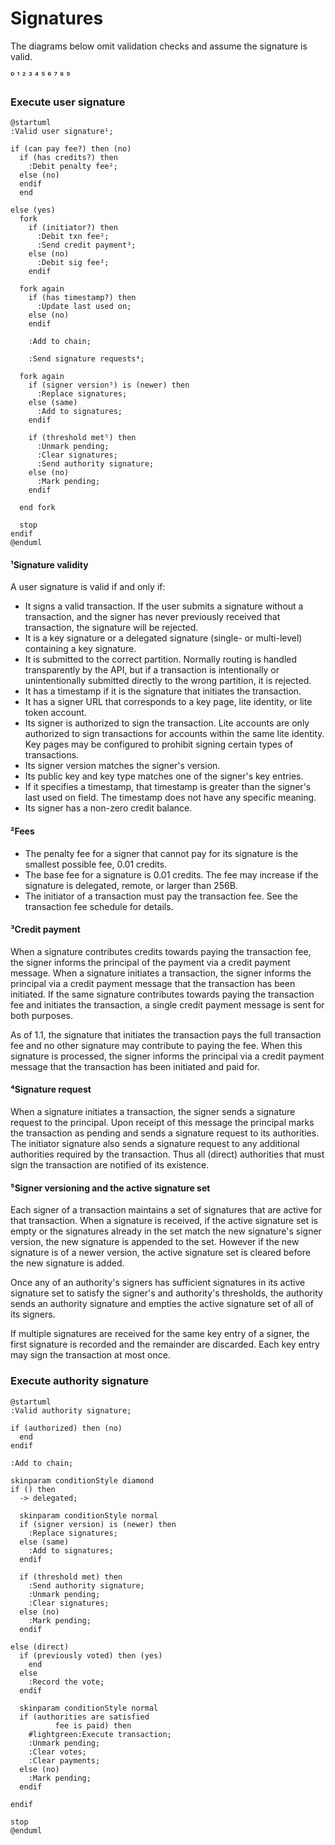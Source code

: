 # Signatures

The diagrams below omit validation checks and assume the signature is valid.

⁰ ¹ ² ³ ⁴ ⁵ ⁶ ⁷ ⁸ ⁹

### Execute user signature

```plantuml
@startuml
:Valid user signature¹;

if (can pay fee?) then (no)
  if (has credits?) then
    :Debit penalty fee²;
  else (no)
  endif
  end

else (yes)
  fork
    if (initiator?) then
      :Debit txn fee²;
      :Send credit payment³;
    else (no)
      :Debit sig fee²;
    endif

  fork again
    if (has timestamp?) then
      :Update last used on;
    else (no)
    endif

    :Add to chain;

    :Send signature requests⁴;

  fork again
    if (signer version⁵) is (newer) then
      :Replace signatures;
    else (same)
      :Add to signatures;
    endif

    if (threshold met⁵) then
      :Unmark pending;
      :Clear signatures;
      :Send authority signature;
    else (no)
      :Mark pending;
    endif

  end fork

  stop
endif
@enduml
```

#### ¹Signature validity

A user signature is valid if and only if:

- It signs a valid transaction. If the user submits a signature without a
  transaction, and the signer has never previously received that transaction,
  the signature will be rejected.
- It is a key signature or a delegated signature (single- or multi-level)
  containing a key signature.
- It is submitted to the correct partition. Normally routing is handled
  transparently by the API, but if a transaction is intentionally or
  unintentionally submitted directly to the wrong partition, it is rejected.
- It has a timestamp if it is the signature that initiates the transaction.
- It has a signer URL that corresponds to a key page, lite identity, or lite
  token account.
- Its signer is authorized to sign the transaction. Lite accounts are only
  authorized to sign transactions for accounts within the same lite identity.
  Key pages may be configured to prohibit signing certain types of transactions.
- Its signer version matches the signer's version.
- Its public key and key type matches one of the signer's key entries.
- If it specifies a timestamp, that timestamp is greater than the signer's last
  used on field. The timestamp does not have any specific meaning.
- Its signer has a non-zero credit balance.

#### ²Fees

- The penalty fee for a signer that cannot pay for its signature is the smallest
  possible fee, 0.01 credits.
- The base fee for a signature is 0.01 credits. The fee may increase if the
  signature is delegated, remote, or larger than 256B.
- The initiator of a transaction must pay the transaction fee. See the
  transaction fee schedule for details.

#### ³Credit payment

When a signature contributes credits towards paying the transaction fee, the
signer informs the principal of the payment via a credit payment message. When a
signature initiates a transaction, the signer informs the principal via a credit
payment message that the transaction has been initiated. If the same signature
contributes towards paying the transaction fee and initiates the transaction, a
single credit payment message is sent for both purposes.

As of 1.1, the signature that initiates the transaction pays the full
transaction fee and no other signature may contribute to paying the fee. When
this signature is processed, the signer informs the principal via a credit
payment message that the transaction has been initiated and paid for.

#### ⁴Signature request

When a signature initiates a transaction, the signer sends a signature request
to the principal. Upon receipt of this message the principal marks the
transaction as pending and sends a signature request to its authorities. The
initiator signature also sends a signature request to any additional authorities
required by the transaction. Thus all (direct) authorities that must sign the
transaction are notified of its existence.

#### ⁵Signer versioning and the active signature set

Each signer of a transaction maintains a set of signatures that are active for
that transaction. When a signature is received, if the active signature set is
empty or the signatures already in the set match the new signature's signer
version, the new signature is appended to the set. However if the new signature
is of a newer version, the active signature set is cleared before the new
signature is added.

Once any of an authority's signers has sufficient signatures in its active
signature set to satisfy the signer's and authority's thresholds, the authority
sends an authority signature and empties the active signature set of all of its
signers.

If multiple signatures are received for the same key entry of a signer, the
first signature is recorded and the remainder are discarded. Each key entry may
sign the transaction at most once.

### Execute authority signature

```plantuml
@startuml
:Valid authority signature;

if (authorized) then (no)
  end
endif

:Add to chain;

skinparam conditionStyle diamond
if () then
  -> delegated;

  skinparam conditionStyle normal
  if (signer version) is (newer) then
    :Replace signatures;
  else (same)
    :Add to signatures;
  endif

  if (threshold met) then
    :Send authority signature;
    :Unmark pending;
    :Clear signatures;
  else (no)
    :Mark pending;
  endif

else (direct)
  if (previously voted) then (yes)
    end
  else
    :Record the vote;
  endif

  skinparam conditionStyle normal
  if (authorities are satisfied
          fee is paid) then
    #lightgreen:Execute transaction;
    :Unmark pending;
    :Clear votes;
    :Clear payments;
  else (no)
    :Mark pending;
  endif

endif

stop
@enduml
```